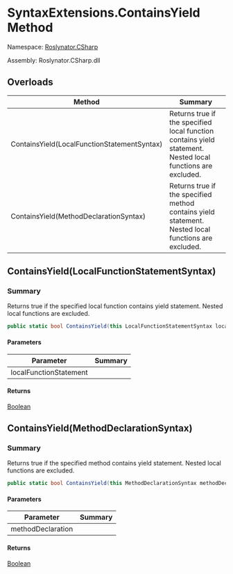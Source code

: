 # SyntaxExtensions\.ContainsYield Method

Namespace: [Roslynator.CSharp](../../README.md)

Assembly: Roslynator\.CSharp\.dll

## Overloads

| Method | Summary |
| ------ | ------- |
| ContainsYield\(LocalFunctionStatementSyntax\) | Returns true if the specified local function contains yield statement\. Nested local functions are excluded\. |
| ContainsYield\(MethodDeclarationSyntax\) | Returns true if the specified method contains yield statement\. Nested local functions are excluded\. |

## ContainsYield\(LocalFunctionStatementSyntax\)

### Summary

Returns true if the specified local function contains yield statement\. Nested local functions are excluded\.

```csharp
public static bool ContainsYield(this LocalFunctionStatementSyntax localFunctionStatement)
```

#### Parameters

| Parameter | Summary |
| --------- | ------- |
| localFunctionStatement | |

#### Returns

[Boolean](https://docs.microsoft.com/en-us/dotnet/api/system.boolean)




## ContainsYield\(MethodDeclarationSyntax\)

### Summary

Returns true if the specified method contains yield statement\. Nested local functions are excluded\.

```csharp
public static bool ContainsYield(this MethodDeclarationSyntax methodDeclaration)
```

#### Parameters

| Parameter | Summary |
| --------- | ------- |
| methodDeclaration | |

#### Returns

[Boolean](https://docs.microsoft.com/en-us/dotnet/api/system.boolean)




